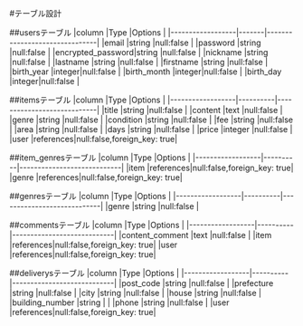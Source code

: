 #テーブル設計

##usersテーブル
|column            |Type   |Options                        |
|------------------|-------|-------------------------------|
|email             |string |null:false                     |
|password          |string |null:false                     |
|encrypted_password|string |null:false                     |
|nickname          |string |null:false                     |
|lastname          |string |null:false                     |
|firstname         |string |null:false                     |
|birth_year        |integer|null:false                     |
|birth_month       |integer|null:false                     |
|birth_day         |integer|null:false                     |

##itemsテーブル
|column            |Type      |Options                     |
|------------------|----------|----------------------------|
|title             |string    |null:false                  |
|content           |text      |null:false                  |
|genre             |string    |null:false                  |
|condition         |string    |null:false                  |
|fee               |string    |null:false                  |
|area              |string    |null:false                  |
|days              |string    |null:false                  |
|price             |integer   |null:false                  |
|user              |references|null:false,foreign_key: true|

##item_genresテーブル
|column            |Type      |Options                     |
|------------------|----------|----------------------------|
|item              |references|null:false,foreign_key: true|
|genre             |references|null:false,foreign_key: true|

##genresテーブル
|column            |Type      |Options                     |
|------------------|----------|----------------------------|
|genre             |string    |null:false                  |

##commentsテーブル
|column            |Type      |Options                     |
|------------------|----------|----------------------------|
|content_comment   |text      |null:false                  |
|item              |references|null:false,foreign_key: true|
|user              |references|null:false,foreign_key: true|

##deliverysテーブル
|column            |Type      |Options                     |
|------------------|----------|----------------------------|
|post_code         |string    |null:false                  |
|prefecture        |string    |null:false                  |
|city              |string    |null:false                  |
|house             |string    |null:false                  |
|building_number   |string    |                            |
|phone             |string    |null:false                  |
|user              |references|null:false,foreign_key: true|